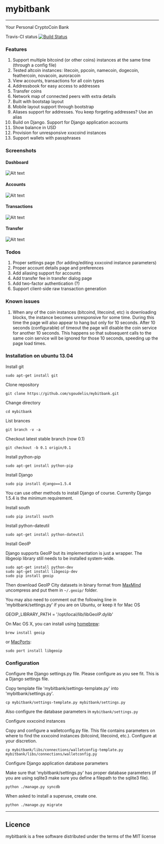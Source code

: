 # mybitbank  
---
Your Personal CryptoCoin Bank


Travis-CI status 
[![Build Status](https://travis-ci.org/sgoudelis/mybitbank.svg?branch=master)](https://travis-ci.org/sgoudelis/mybitbank)


### Features

1. Support multiple bitcoind (or other coins) instances at the same time (through a config file)
2. Tested altcoin instances: litecoin, ppcoin, namecoin, dogecoin, feathercoin, novacoin, auroracoin
3. View accounts, transactions for all coin types
4. Addressbook for easy access to addresses
5. Transfer coins 
6. Network map of connected peers with extra details
7. Built with bootstap layout
8. Mobile layout support through bootstrap
9. Aliases support for addresses. You keep forgeting addresses? Use an alias
10. Build on Django. Support for Django application accounts
11. Show balance in USD
12. Provision for unresponsive xxxcoind instances
13. Support wallets with passphrases

### Screenshots


#### Dashboard
![Alt text](/doc/dashboard-screen.jpg "Dashboard")

#### Accounts
![Alt text](/doc/accounts-screen.jpg "Accounts")

#### Transactions
![Alt text](/doc/transactions-screen.jpg "Transaction")

#### Transfer
![Alt text](/doc/transfer-screen.jpg "Transfer")


### Todos

1. Proper settings page (for adding/editing xxxcoind instance parameters)
2. Proper account details page and preferences
3. Add aliasing support for accounts
4. Add transfer fee in transfer dialog page
5. Add two-factor authentication (?)
6. Support client-side raw transaction generation


### Known issues

1. When any of the coin instances (bitcoind, litecoind, etc) is downloading blocks, the instance becomes unresponsive for some time. During this time the page will also appear to hang but only for 10 seconds. After 10 seconds (configurable) of timeout the page will disable the coin service for another 10 seconds. This happens so that subsequent calls to the same coin service will be ignored for those 10 seconds, speeding up the page load times. 



### Installation on ubuntu 13.04

Install git

```
sudo apt-get install git
```

Clone repository

```
git clone https://github.com/sgoudelis/mybitbank.git
```

Change directory

```
cd mybitbank
```

List brances

```
git branch -v -a
```

Checkout latest stable branch (now 0.1)

```
git checkout -b 0.1 origin/0.1
```

Install python-pip

```
sudo apt-get install python-pip
```

Install Django

```
sudo pip install django==1.5.4
```

You can use other methods to install Django of course. Currenlty Django 1.5.4 is the minimum requirement. 

Install south

```
sudo pip install south
```

Install python-dateutil

```
sudo apt-get install python-dateutil
```

Install GeoIP

Django supports GeoIP but its implementation is just a wrapper. The libgeoip library still needs to be installed system-wide.

```
sudo apt-get install python-dev
sudo apt-get install libgeoip-dev
sudo pip install geoip
```

Then download GeoIP City datasets in binary format from [MaxMind](http://dev.maxmind.com/geoip/legacy/geolite/) uncompress and put them in `~/.geoip/` folder.
 

You may also need to comment out the following line in 'mybitbank/settings.py' if you are on Ubuntu, or keep it for Mac OS

GEOIP_LIBRARY_PATH = '/opt/local/lib/libGeoIP.dylib'

On Mac OS X, you can install using [homebrew](http://github.com/mxcl/homebrew):
```
brew install geoip
```
or [MacPorts](http://www.macports.org/install.php):
```
sudo port install libgeoip
```



### Configuration

Configure the Django settings.py file. Please configure as you see fit. This is a Django settings file.

Copy template file 'mybitbank/settings-template.py' into 'mybitbank/settings.py'.

```
cp mybitbank/settings-template.py mybitbank/settings.py
```

Also configure the database parameters in `mybitbank/settings.py`



Configure xxxcoind instances

Copy and configure a walletconfig.py file. This file contains parameters on where to find the xxxcoind instances (bitcoind, litecoind, etc.). Configure at your discretion.

```
cp mybitbank/libs/connections/walletconfig-template.py mybitbank/libs/connections/walletconfig.py
```

Configure Django application database parameters

Make sure that 'mybitbank/settings.py' has proper database parameters (if you are using sqlite3 make sure you define a filepath to the sqlite3 file). 

```
python ./manage.py syncdb
```

When asked to install a superuse, create one.

```
python ./manage.py migrate
```


---

## Licence

mybitbank is a free software distributed under the terms of the MIT license


